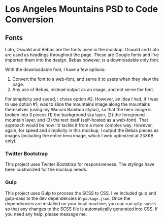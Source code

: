 # Los Angeles Mountains PSD to Code Conversion

## Fonts

Lato, Oswald and Bebas are the fonts used in the mockup. Oswald and Lato are used as headings throughout the page. These are Google fonts and I've imported them into the design. Bebas however, is a downloadable only font. 

With the downloadable font, I have a few options:

1. Convert the font to a web-font, and serve it to users when they view the page.
2. Any use of Bebas, instead output as an image, and not serve the font.

For simplicity and speed, I chose option #2. However, an idea I had, if I was to use option #1, was to slice the mountains image along the mountains themselves (using my Wacom Bamboo stylus), so that the hero image is broken into 3 pieces (1) the background sky layer, (2) the foreground mountain layer, and (3) the text itself (self-hosted as a web-font). That approach would be how I'd tackle it from  a more complex way. However, again, for speed and simplicity in this mockup, I output the Bebas pieces as images (including the entire hero image, which I web optimized at 253KB only).

### Twitter Bootstrap

This project uses Twitter Bootstrap for responsiveness. The stylings have been customized for the mockup needs.

### Gulp

This project uses Gulp to process the SCSS to CSS. I've included gulp and gulp-sass to the dev dependencies in `package.json`. Once the dependencies are installed on your local machine, you can run `gulp watch` so that any changes to the SCSS file is automatically generated into CSS. If you need any help, please message me.